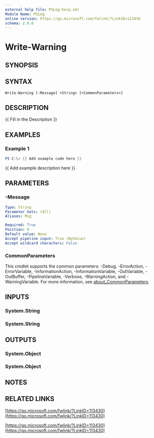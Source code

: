 ```yaml
---
external help file: PSLog-help.xml
Module Name: PSLog
online version: https://go.microsoft.com/fwlink/?LinkID=113430
schema: 2.0.0
---
```


# Write-Warning

## SYNOPSIS
## SYNTAX

```
Write-Warning [-Message] <String> [<CommonParameters>]
```

## DESCRIPTION
{{ Fill in the Description }}

## EXAMPLES

### Example 1
```powershell
PS C:\> {{ Add example code here }}
```

{{ Add example description here }}

## PARAMETERS

### -Message
```yaml
Type: String
Parameter Sets: (All)
Aliases: Msg

Required: True
Position: 0
Default value: None
Accept pipeline input: True (ByValue)
Accept wildcard characters: False
```

### CommonParameters
This cmdlet supports the common parameters: -Debug, -ErrorAction, -ErrorVariable, -InformationAction, -InformationVariable, -OutVariable, -OutBuffer, -PipelineVariable, -Verbose, -WarningAction, and -WarningVariable. For more information, see [about_CommonParameters](http://go.microsoft.com/fwlink/?LinkID=113216).

## INPUTS

### System.String

### System.String

## OUTPUTS

### System.Object
### System.Object
## NOTES

## RELATED LINKS

[https://go.microsoft.com/fwlink/?LinkID=113430](https://go.microsoft.com/fwlink/?LinkID=113430)

[https://go.microsoft.com/fwlink/?LinkID=113430](https://go.microsoft.com/fwlink/?LinkID=113430)

